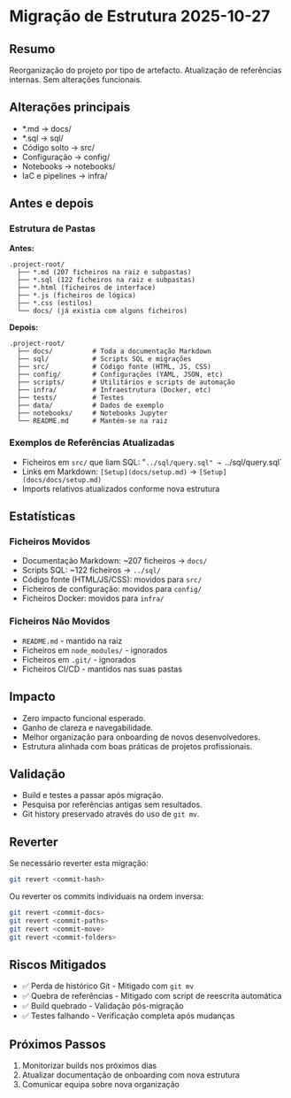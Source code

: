 # Migração de Estrutura 2025-10-27

## Resumo
Reorganização do projeto por tipo de artefacto. Atualização de referências internas. Sem alterações funcionais.

## Alterações principais
- *.md → docs/
- *.sql → sql/
- Código solto → src/
- Configuração → config/
- Notebooks → notebooks/
- IaC e pipelines → infra/

## Antes e depois

### Estrutura de Pastas
**Antes:**
```
.project-root/
  ├── *.md (207 ficheiros na raiz e subpastas)
  ├── *.sql (122 ficheiros na raiz e subpastas)
  ├── *.html (ficheiros de interface)
  ├── *.js (ficheiros de lógica)
  ├── *.css (estilos)
  └── docs/ (já existia com alguns ficheiros)
```

**Depois:**
```
.project-root/
  ├── docs/          # Toda a documentação Markdown
  ├── sql/           # Scripts SQL e migrações
  ├── src/           # Código fonte (HTML, JS, CSS)
  ├── config/        # Configurações (YAML, JSON, etc)
  ├── scripts/       # Utilitários e scripts de automação
  ├── infra/         # Infraestrutura (Docker, etc)
  ├── tests/         # Testes
  ├── data/          # Dados de exemplo
  ├── notebooks/     # Notebooks Jupyter
  └── README.md      # Mantém-se na raiz
```

### Exemplos de Referências Atualizadas
- Ficheiros em `src/` que liam SQL: "`../sql/query.sql" → `../sql/query.sql`
- Links em Markdown: `[Setup](docs/setup.md)` → `[Setup](docs/docs/setup.md)`
- Imports relativos atualizados conforme nova estrutura

## Estatísticas

### Ficheiros Movidos
- Documentação Markdown: ~207 ficheiros → `docs/`
- Scripts SQL: ~122 ficheiros → `../sql/`
- Código fonte (HTML/JS/CSS): movidos para `src/`
- Ficheiros de configuração: movidos para `config/`
- Ficheiros Docker: movidos para `infra/`

### Ficheiros Não Movidos
- `README.md` - mantido na raiz
- Ficheiros em `node_modules/` - ignorados
- Ficheiros em `.git/` - ignorados
- Ficheiros CI/CD - mantidos nas suas pastas

## Impacto
- Zero impacto funcional esperado.
- Ganho de clareza e navegabilidade.
- Melhor organização para onboarding de novos desenvolvedores.
- Estrutura alinhada com boas práticas de projetos profissionais.

## Validação
- Build e testes a passar após migração.
- Pesquisa por referências antigas sem resultados.
- Git history preservado através do uso de `git mv`.

## Reverter
Se necessário reverter esta migração:
```bash
git revert <commit-hash>
```

Ou reverter os commits individuais na ordem inversa:
```bash
git revert <commit-docs>
git revert <commit-paths>
git revert <commit-move>
git revert <commit-folders>
```

## Riscos Mitigados
- ✅ Perda de histórico Git - Mitigado com `git mv`
- ✅ Quebra de referências - Mitigado com script de reescrita automática
- ✅ Build quebrado - Validação pós-migração
- ✅ Testes falhando - Verificação completa após mudanças

## Próximos Passos
1. Monitorizar builds nos próximos dias
2. Atualizar documentação de onboarding com nova estrutura
3. Comunicar equipa sobre nova organização

